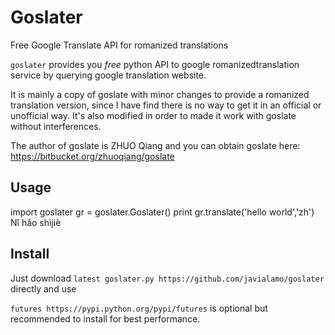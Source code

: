 Goslater
========

Free Google Translate API for romanized translations

``goslater`` provides you *free* python API to google  romanizedtranslation service by querying google translation website.

It is mainly a copy of goslate with minor changes to provide a romanized translation version, since I have find there is no way to get it in an official or unofficial way. It's also modified in order to made it work with goslate without interferences.

The author of goslate is ZHUO Qiang and you can obtain goslate here: https://bitbucket.org/zhuoqiang/goslate 


Usage
--

  import goslater
  gr = goslater.Goslater()
  print gr.translate('hello world','zh')
  Nǐ hǎo shìjiè


 
Install
--

Just download `latest goslater.py https://github.com/javialamo/goslater` directly and use

`futures https://pypi.python.org/pypi/futures` is optional but recommended to install for best performance.


